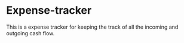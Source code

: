 # Expense-tracker
This is a expense tracker for keeping the track of all the incoming and outgoing cash flow.
